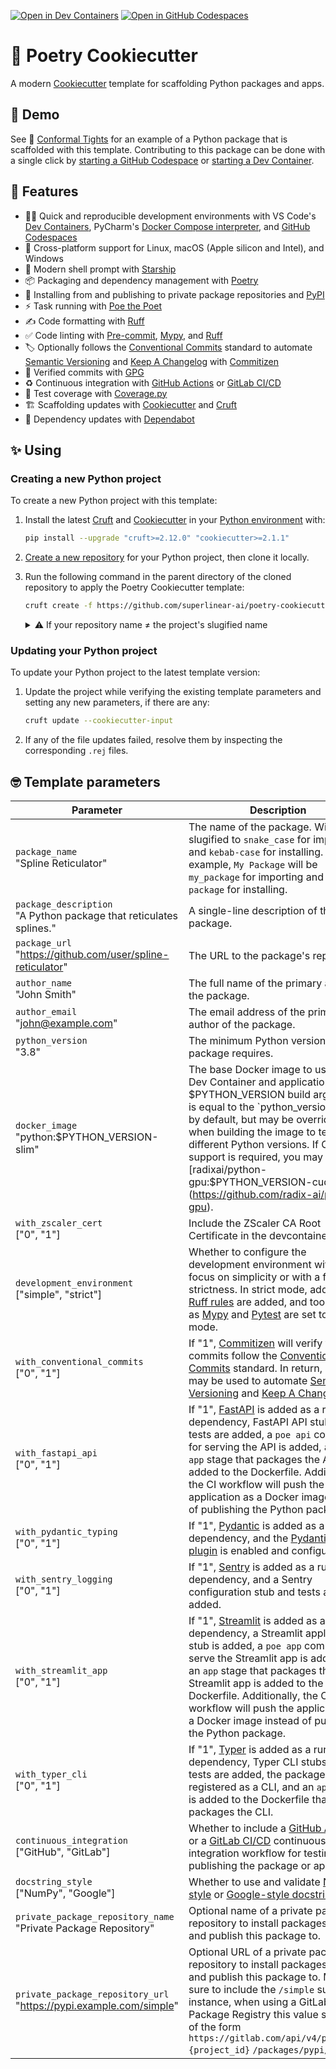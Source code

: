 [![Open in Dev Containers](https://img.shields.io/static/v1?label=Dev%20Containers&message=Open&color=blue&logo=visualstudiocode)](https://vscode.dev/redirect?url=vscode://ms-vscode-remote.remote-containers/cloneInVolume?url=https://github.com/superlinear-ai/poetry-cookiecutter) [![Open in GitHub Codespaces](https://img.shields.io/static/v1?label=GitHub%20Codespaces&message=Open&color=blue&logo=github)](https://github.com/codespaces/new?hide_repo_select=true&ref=main&repo=444870763)

# 🍪 Poetry Cookiecutter

A modern [Cookiecutter](https://github.com/cookiecutter/cookiecutter) template for scaffolding Python packages and apps.

## 🍿 Demo

See 👖 [Conformal Tights](https://github.com/superlinear-ai/conformal-tights) for an example of a Python package that is scaffolded with this template. Contributing to this package can be done with a single click by [starting a GitHub Codespace](https://github.com/codespaces/new?hide_repo_select=true&ref=main&repo=765698489&skip_quickstart=true) or [starting a Dev Container](https://vscode.dev/redirect?url=vscode://ms-vscode-remote.remote-containers/cloneInVolume?url=https://github.com/superlinear-ai/conformal-tights).

## 🎁 Features

- 🧑‍💻 Quick and reproducible development environments with VS Code's [Dev Containers](https://code.visualstudio.com/docs/devcontainers/containers), PyCharm's [Docker Compose interpreter](https://www.jetbrains.com/help/pycharm/using-docker-compose-as-a-remote-interpreter.html#docker-compose-remote), and [GitHub Codespaces](https://github.com/features/codespaces)
- 🌈 Cross-platform support for Linux, macOS (Apple silicon and Intel), and Windows
- 🐚 Modern shell prompt with [Starship](https://github.com/starship/starship)
- 📦 Packaging and dependency management with [Poetry](https://github.com/python-poetry/poetry)
- 🚚 Installing from and publishing to private package repositories and [PyPI](https://pypi.org/)
- ⚡️ Task running with [Poe the Poet](https://github.com/nat-n/poethepoet)
- ✍️ Code formatting with [Ruff](https://github.com/charliermarsh/ruff)
- ✅ Code linting with [Pre-commit](https://pre-commit.com/), [Mypy](https://github.com/python/mypy), and [Ruff](https://github.com/charliermarsh/ruff)
- 🏷 Optionally follows the [Conventional Commits](https://www.conventionalcommits.org/) standard to automate [Semantic Versioning](https://semver.org/) and [Keep A Changelog](https://keepachangelog.com/) with [Commitizen](https://github.com/commitizen-tools/commitizen)
- 💌 Verified commits with [GPG](https://gnupg.org/)
- ♻️ Continuous integration with [GitHub Actions](https://docs.github.com/en/actions) or [GitLab CI/CD](https://docs.gitlab.com/ee/ci/)
- 🧪 Test coverage with [Coverage.py](https://github.com/nedbat/coveragepy)
- 🏗 Scaffolding updates with [Cookiecutter](https://github.com/cookiecutter/cookiecutter) and [Cruft](https://github.com/cruft/cruft)
- 🧰 Dependency updates with [Dependabot](https://docs.github.com/en/code-security/supply-chain-security/keeping-your-dependencies-updated-automatically/about-dependabot-version-updates)

## ✨ Using

### Creating a new Python project

To create a new Python project with this template:

1. Install the latest [Cruft](https://github.com/cruft/cruft) and [Cookiecutter](https://github.com/cookiecutter/cookiecutter) in your [Python environment](https://github.com/pyenv/pyenv-virtualenv) with:

   ```sh
   pip install --upgrade "cruft>=2.12.0" "cookiecutter>=2.1.1"
   ```

2. [Create a new repository](https://github.com/new) for your Python project, then clone it locally.
3. Run the following command in the parent directory of the cloned repository to apply the Poetry Cookiecutter template:

   ```sh
   cruft create -f https://github.com/superlinear-ai/poetry-cookiecutter
   ```

   <details>

   <summary>⚠️ If your repository name ≠ the project's slugified name</summary>

   If your repository name differs from your project's slugified name (see `project_name` in the [Template parameters](https://github.com/superlinear-ai/poetry-cookiecutter#-template-parameters) below), you will need to copy the scaffolded project into the repository with:

      ```sh
      cp -r {project-name}/ {repository-name}/
      ```

   </details>

### Updating your Python project

To update your Python project to the latest template version:

1. Update the project while verifying the existing template parameters and setting any new parameters, if there are any:

   ```sh
   cruft update --cookiecutter-input
   ```

2. If any of the file updates failed, resolve them by inspecting the corresponding `.rej` files.

## 🤓 Template parameters

| Parameter                                                               | Description                                                                                                                                                                                                                                                                                                                                                                                       |
| ----------------------------------------------------------------------- | ------------------------------------------------------------------------------------------------------------------------------------------------------------------------------------------------------------------------------------------------------------------------------------------------------------------------------------------------------------------------------------------------- |
| `package_name` <br> "Spline Reticulator"                                | The name of the package. Will be slugified to `snake_case` for importing and `kebab-case` for installing. For example, `My Package` will be `my_package` for importing and `my-package` for installing.                                                                                                                                                                                                                                      |
| `package_description` <br> "A Python package that reticulates splines." | A single-line description of the package.                                                                                                                                                                                                                                                                                                                                                         |
| `package_url` <br> "https://github.com/user/spline-reticulator"         | The URL to the package's repository.                                                                                                                                                                                                                                                                                                                                                              |
| `author_name` <br> "John Smith"                                         | The full name of the primary author of the package.                                                                                                                                                                                                                                                                                                                                               |
| `author_email` <br> "john@example.com"                                  | The email address of the primary author of the package.                                                                                                                                                                                                                                                                                                                                           |
| `python_version` <br> "3.8"                                             | The minimum Python version that the package requires.                                                                                                                                                                                                                                                                                                                                             |
| `docker_image` <br> "python:$PYTHON_VERSION-slim"                       | The base Docker image to use for the Dev Container and application. The $PYTHON_VERSION build argument is equal to the `python_version` value by default, but may be overridden when building the image to test different Python versions. If CUDA support is required, you may use [radixai/python-gpu:$PYTHON_VERSION-cuda11.8](https://github.com/radix-ai/python-gpu).
| `with_zscaler_cert` <br> ["0", "1"]                                             | Include the ZScaler CA Root Certificate in the devcontainer.                                                                                                                                                                                                                                                                                                                                             |                       |
| `development_environment` <br> ["simple", "strict"]                     | Whether to configure the development environment with a focus on simplicity or with a focus on strictness. In strict mode, additional [Ruff rules](https://beta.ruff.rs/docs/rules/) are added, and tools such as [Mypy](https://github.com/python/mypy) and [Pytest](https://github.com/pytest-dev/pytest) are set to strict mode.                                                               |
| `with_conventional_commits` <br> ["0", "1"]                             | If "1", [Commitizen](https://github.com/commitizen-tools/commitizen) will verify that your commits follow the [Conventional Commits](https://www.conventionalcommits.org/) standard. In return, `cz bump` may be used to automate [Semantic Versioning](https://semver.org/) and [Keep A Changelog](https://keepachangelog.com/).                                                                 |
| `with_fastapi_api` <br> ["0", "1"]                                      | If "1", [FastAPI](https://github.com/tiangolo/fastapi) is added as a run time dependency, FastAPI API stubs and tests are added, a `poe api` command for serving the API is added, and an `app` stage that packages the API is added to the Dockerfile. Additionally, the CI workflow will push the application as a Docker image instead of publishing the Python package.                       |
| `with_pydantic_typing` <br> ["0", "1"]                                  | If "1", [Pydantic](https://github.com/samuelcolvin/pydantic) is added as a run time dependency, and the [Pydantic mypy plugin](https://pydantic-docs.helpmanual.io/mypy_plugin/) is enabled and configured.                                                                                                                                                                                       |
| `with_sentry_logging` <br> ["0", "1"]                                   | If "1", [Sentry](https://github.com/getsentry/sentry-python) is added as a run time dependency, and a Sentry configuration stub and tests are added.                                                                                                                                                                                                                                              |
| `with_streamlit_app` <br> ["0", "1"]                                    | If "1", [Streamlit](https://github.com/streamlit/streamlit) is added as a run time dependency, a Streamlit application stub is added, a `poe app` command to serve the Streamlit app is added, and an `app` stage that packages the Streamlit app is added to the Dockerfile. Additionally, the CI workflow will push the application as a Docker image instead of publishing the Python package. |
| `with_typer_cli` <br> ["0", "1"]                                        | If "1", [Typer](https://github.com/tiangolo/typer) is added as a run time dependency, Typer CLI stubs and tests are added, the package itself is registered as a CLI, and an `app` stage is added to the Dockerfile that packages the CLI.                                                                                                                                                        |
| `continuous_integration` <br> ["GitHub", "GitLab"]                      | Whether to include a [GitHub Actions](https://docs.github.com/en/actions) or a [GitLab CI/CD](https://docs.gitlab.com/ee/ci/) continuous integration workflow for testing and publishing the package or app.                                                                                                                                                                                      |
| `docstring_style` <br> ["NumPy", "Google"]                              | Whether to use and validate [NumPy-style](https://numpydoc.readthedocs.io/en/latest/format.html) or [Google-style docstrings](https://google.github.io/styleguide/pyguide.html#38-comments-and-docstrings).                                                                                                                                                                                       |
| `private_package_repository_name` <br> "Private Package Repository"     | Optional name of a private package repository to install packages from and publish this package to.                                                                                                                                                                                                                                                                                               |
| `private_package_repository_url` <br> "https://pypi.example.com/simple" | Optional URL of a private package repository to install packages from and publish this package to. Make sure to include the `/simple` suffix. For instance, when using a GitLab Package Registry this value should be of the form `https://gitlab.com/api/v4/projects/` `{project_id}` `/packages/pypi/simple`.                                                                                   |
